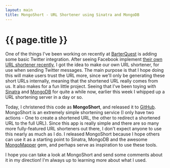 ```yaml
---
layout: main
title: MongoShort - URL Shortener using Sinatra and MongoDB
---
```

# {{ page.title }}

One of the things I've been working on recently at [BarterQuest](http://www.barterquest.com/) is adding some basic Twitter integration. After seeing Facebook implement [their own URL shortener recently](http://www.insidefacebook.com/2009/12/14/facebook-testing-new-url-shortener-fb-me/), I got the idea to make our own URL shortener, for use when sending Twitter messages. The main purpose is that I hope doing this will make users trust the URL more, since we'll only be generating these short URLs internally, meaning that the shortened URL really comes from us. It also makes for a fun little project. Seeing that I've been toying with [Sinatra](http://www.sinatrarb.com/) and [MongoDB](http://www.mongodb.org/) for quite a while now, earlier this week I whipped up a URL shortening server in a day or so.

Today, I christened this code as **MongoShort**, and released it to [GitHub](http://github.com/dennmart/mongoshort). MongoShort is an extremely simple shortening service (I only have two actions - One to create a shortened URL, the other to redirect a shortened URL to the full URL). Since this app is really simple and there are so many more fully-featured URL shorteners out there, I don't expect anyone to use this nearly as much as I do. I released MongoShort because I hope others can use it as a starting point to Sinatra, MongoDB and the awesome [MongoMapper](http://github.com/jnunemaker/mongomapper) gem, and perhaps serve as inspiration to use these tools.

I hope you can take a look at MongoShort and send some comments about it in my direction! I'm always up to learning more about what I used.